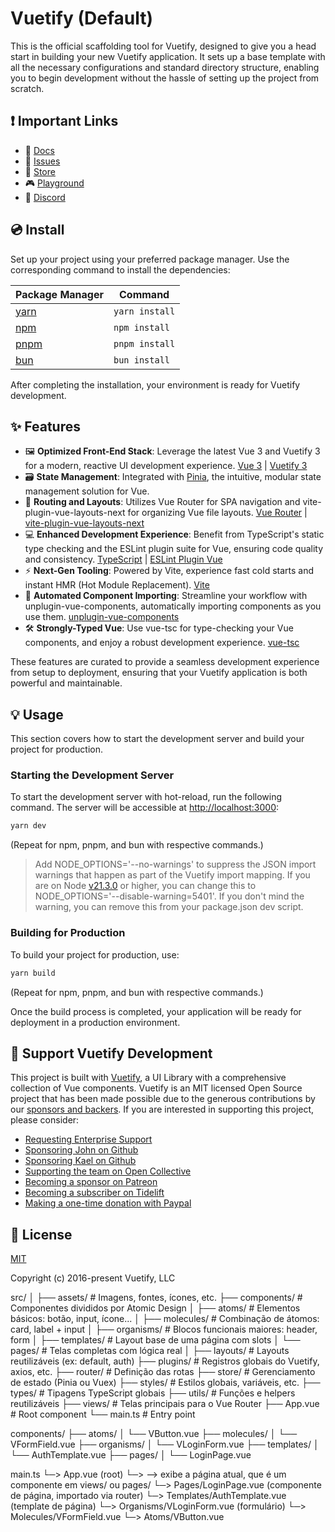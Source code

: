 # Vuetify (Default)

This is the official scaffolding tool for Vuetify, designed to give you a head start in building your new Vuetify application. It sets up a base template with all the necessary configurations and standard directory structure, enabling you to begin development without the hassle of setting up the project from scratch.

## ❗️ Important Links

- 📄 [Docs](https://vuetifyjs.com/)
- 🚨 [Issues](https://issues.vuetifyjs.com/)
- 🏬 [Store](https://store.vuetifyjs.com/)
- 🎮 [Playground](https://play.vuetifyjs.com/)
- 💬 [Discord](https://community.vuetifyjs.com)

## 💿 Install

Set up your project using your preferred package manager. Use the corresponding command to install the dependencies:

| Package Manager                                           | Command        |
| --------------------------------------------------------- | -------------- |
| [yarn](https://yarnpkg.com/getting-started)               | `yarn install` |
| [npm](https://docs.npmjs.com/cli/v7/commands/npm-install) | `npm install`  |
| [pnpm](https://pnpm.io/installation)                      | `pnpm install` |
| [bun](https://bun.sh/#getting-started)                    | `bun install`  |

After completing the installation, your environment is ready for Vuetify development.

## ✨ Features

- 🖼️ **Optimized Front-End Stack**: Leverage the latest Vue 3 and Vuetify 3 for a modern, reactive UI development experience. [Vue 3](https://v3.vuejs.org/) | [Vuetify 3](https://vuetifyjs.com/en/)
- 🗃️ **State Management**: Integrated with [Pinia](https://pinia.vuejs.org/), the intuitive, modular state management solution for Vue.
- 🚦 **Routing and Layouts**: Utilizes Vue Router for SPA navigation and vite-plugin-vue-layouts-next for organizing Vue file layouts. [Vue Router](https://router.vuejs.org/) | [vite-plugin-vue-layouts-next](https://github.com/loicduong/vite-plugin-vue-layouts-next)
- 💻 **Enhanced Development Experience**: Benefit from TypeScript's static type checking and the ESLint plugin suite for Vue, ensuring code quality and consistency. [TypeScript](https://www.typescriptlang.org/) | [ESLint Plugin Vue](https://eslint.vuejs.org/)
- ⚡ **Next-Gen Tooling**: Powered by Vite, experience fast cold starts and instant HMR (Hot Module Replacement). [Vite](https://vitejs.dev/)
- 🧩 **Automated Component Importing**: Streamline your workflow with unplugin-vue-components, automatically importing components as you use them. [unplugin-vue-components](https://github.com/antfu/unplugin-vue-components)
- 🛠️ **Strongly-Typed Vue**: Use vue-tsc for type-checking your Vue components, and enjoy a robust development experience. [vue-tsc](https://github.com/johnsoncodehk/volar/tree/master/packages/vue-tsc)

These features are curated to provide a seamless development experience from setup to deployment, ensuring that your Vuetify application is both powerful and maintainable.

## 💡 Usage

This section covers how to start the development server and build your project for production.

### Starting the Development Server

To start the development server with hot-reload, run the following command. The server will be accessible at [http://localhost:3000](http://localhost:3000):

```bash
yarn dev
```

(Repeat for npm, pnpm, and bun with respective commands.)

> Add NODE_OPTIONS='--no-warnings' to suppress the JSON import warnings that happen as part of the Vuetify import mapping. If you are on Node [v21.3.0](https://nodejs.org/en/blog/release/v21.3.0) or higher, you can change this to NODE_OPTIONS='--disable-warning=5401'. If you don't mind the warning, you can remove this from your package.json dev script.

### Building for Production

To build your project for production, use:

```bash
yarn build
```

(Repeat for npm, pnpm, and bun with respective commands.)

Once the build process is completed, your application will be ready for deployment in a production environment.

## 💪 Support Vuetify Development

This project is built with [Vuetify](https://vuetifyjs.com/en/), a UI Library with a comprehensive collection of Vue components. Vuetify is an MIT licensed Open Source project that has been made possible due to the generous contributions by our [sponsors and backers](https://vuetifyjs.com/introduction/sponsors-and-backers/). If you are interested in supporting this project, please consider:

- [Requesting Enterprise Support](https://support.vuetifyjs.com/)
- [Sponsoring John on Github](https://github.com/users/johnleider/sponsorship)
- [Sponsoring Kael on Github](https://github.com/users/kaelwd/sponsorship)
- [Supporting the team on Open Collective](https://opencollective.com/vuetify)
- [Becoming a sponsor on Patreon](https://www.patreon.com/vuetify)
- [Becoming a subscriber on Tidelift](https://tidelift.com/subscription/npm/vuetify)
- [Making a one-time donation with Paypal](https://paypal.me/vuetify)

## 📑 License

[MIT](http://opensource.org/licenses/MIT)

Copyright (c) 2016-present Vuetify, LLC

src/
│
├── assets/ # Imagens, fontes, ícones, etc.
├── components/ # Componentes divididos por Atomic Design
│ ├── atoms/ # Elementos básicos: botão, input, ícone...
│ ├── molecules/ # Combinação de átomos: card, label + input
│ ├── organisms/ # Blocos funcionais maiores: header, form
│ ├── templates/ # Layout base de uma página com slots
│ └── pages/ # Telas completas com lógica real
│
├── layouts/ # Layouts reutilizáveis (ex: default, auth)
├── plugins/ # Registros globais do Vuetify, axios, etc.
├── router/ # Definição das rotas
├── store/ # Gerenciamento de estado (Pinia ou Vuex)
├── styles/ # Estilos globais, variáveis, etc.
├── types/ # Tipagens TypeScript globais
├── utils/ # Funções e helpers reutilizáveis
├── views/ # Telas principais para o Vue Router
├── App.vue # Root component
└── main.ts # Entry point

components/
├── atoms/
│ └── VButton.vue
├── molecules/
│ └── VFormField.vue
├── organisms/
│ └── VLoginForm.vue
├── templates/
│ └── AuthTemplate.vue
├── pages/
│ └── LoginPage.vue

main.ts
└─> App.vue (root)
└─> <router-view /> --> exibe a página atual, que é um componente em views/ ou pages/
└─> Pages/LoginPage.vue (componente de página, importado via router)
└─> Templates/AuthTemplate.vue (template de página)
└─> Organisms/VLoginForm.vue (formulário)
└─> Molecules/VFormField.vue
└─> Atoms/VButton.vue
